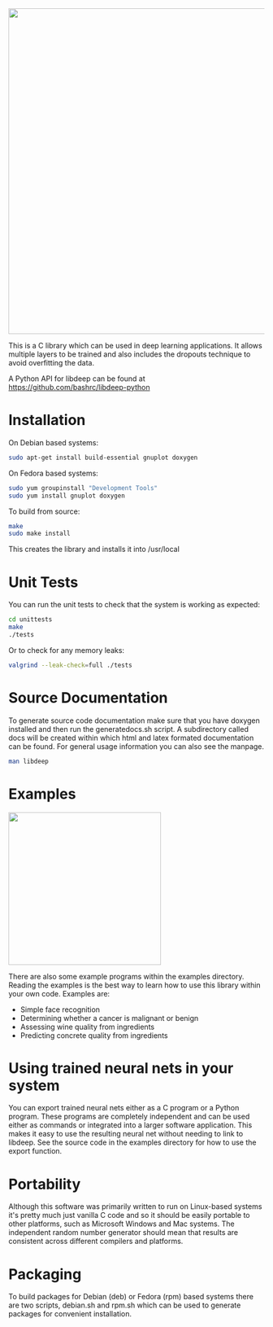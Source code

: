 <img src="https://github.com/bashrc/libdeep/blob/master/examples/cancer_classification/cancer_detection_training_error.png?raw=true" width=640/>

This is a C library which can be used in deep learning applications.  It allows multiple layers to be trained and also includes the dropouts technique to avoid overfitting the data.

A Python API for libdeep can be found at https://github.com/bashrc/libdeep-python

Installation
============

On Debian based systems:

```bash
sudo apt-get install build-essential gnuplot doxygen
```

On Fedora based systems:

```bash
sudo yum groupinstall "Development Tools"
sudo yum install gnuplot doxygen
```

To build from source:

```bash
make
sudo make install
```

This creates the library and installs it into /usr/local

Unit Tests
==========

You can run the unit tests to check that the system is working as expected:

```bash
cd unittests
make
./tests
```

Or to check for any memory leaks:

```bash
valgrind --leak-check=full ./tests
```

Source Documentation
====================

To generate source code documentation make sure that you have doxygen installed and then run the generatedocs.sh script.  A subdirectory called docs will be created within which html and latex formated documentation can be found.  For general usage information you can also see the manpage.

```bash
man libdeep
```

Examples
========

<img src="https://github.com/bashrc/libdeep/blob/master/examples/facerec/libdeep_facerec.png?raw=true" width=300/>

There are also some example programs within the examples directory. Reading the examples is the best way to learn how to use this library within your own code. Examples are:

 * Simple face recognition
 * Determining whether a cancer is malignant or benign
 * Assessing wine quality from ingredients
 * Predicting concrete quality from ingredients

Using trained neural nets in your system
========================================

You can export trained neural nets either as a C program or a Python program. These programs are completely independent and can be used either as commands or integrated into a larger software application. This makes it easy to use the resulting neural net without needing to link to libdeep. See the source code in the examples directory for how to use the export function.

Portability
===========

Although this software was primarily written to run on Linux-based systems it's pretty much just vanilla C code and so it should be easily portable to other platforms, such as Microsoft Windows and Mac systems. The independent random number generator should mean that results are consistent across different compilers and platforms.

Packaging
=========

To build packages for Debian (deb) or Fedora (rpm) based systems there are two scripts, debian.sh and rpm.sh which can be used to generate packages for convenient installation.
